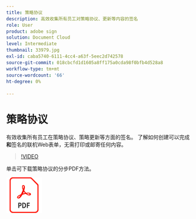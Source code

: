```yaml
---
title: 策略协议
description: 高效收集所有员工对策略协议、更新等内容的签名
role: User
product: adobe sign
solution: Document Cloud
level: Intermediate
thumbnail: 33979.jpg
exl-id: caba5740-6111-4cc4-a63f-5eec2d742578
source-git-commit: 018cbcfd1d1605a8ff175a0cda98f0bfb4d528a8
workflow-type: tm+mt
source-wordcount: '66'
ht-degree: 0%

---
```


# 策略协议

有效收集所有员工在策略协议、策略更新等方面的签名。 了解如何创建可以完成&#x200B;**和**&#x200B;签名的联机Web表单，无需打印或邮寄任何内容。

>[!VIDEO](https://video.tv.adobe.com/v/33979?hidetitle=true)

单击可下载策略协议的分步PDF方法。

[![下载PDF方法](../assets/acrobat_PDF_96.png)](../assets/adobe-sign_set_up_a_web_form_use_case.pdf)
